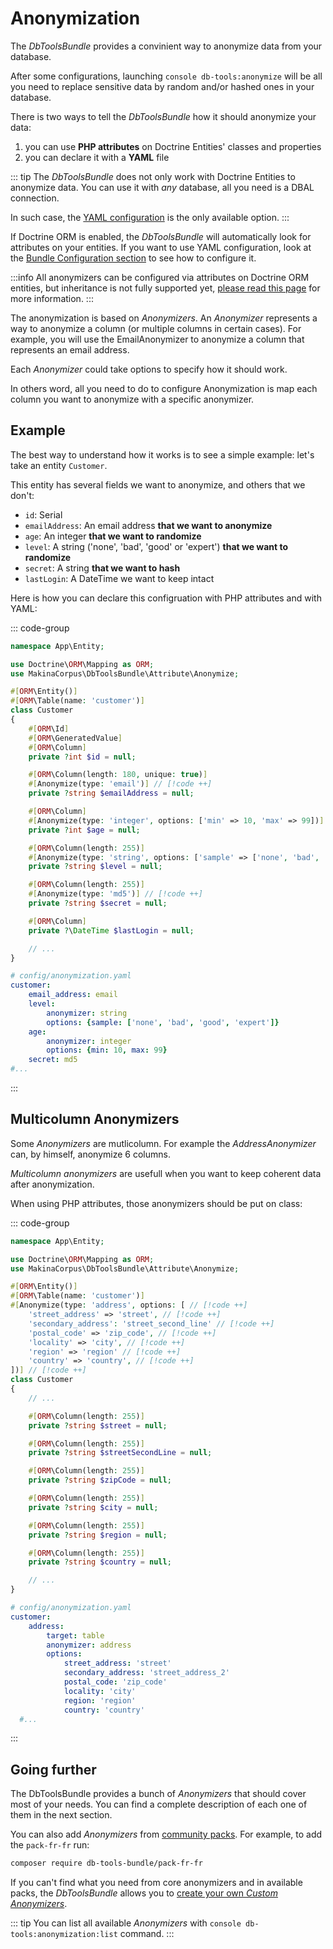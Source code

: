 # Anonymization

The *DbToolsBundle* provides a convinient way to anonymize data from your database.

After some configurations, launching `console db-tools:anonymize` will be all you need to
replace sensitive data by random and/or hashed ones in your database.

There is two ways to tell the *DbToolsBundle* how it should anonymize your data:

1. you can use **PHP attributes** on Doctrine Entities' classes and properties
2. you can declare it with a **YAML** file

::: tip
The *DbToolsBundle* does not only work with Doctrine Entities to anonymize data. You can use it with
*any* database, all you need is a DBAL connection.

In such case, the [YAML configuration](../configuration#anonymization) is the only available option.
:::

If Doctrine ORM is enabled, the *DbToolsBundle* will automatically look for attributes on your entities.
If you want to use YAML configuration, look at the [Bundle Configuration
section](../configuration#anonymization) to see how to configure it.

:::info
All anonymizers can be configured via attributes on Doctrine ORM entities, but inheritance
is not fully supported yet, [please read this page](doctrine-inheritance) for more information.
:::

The anonymization is based on *Anonymizers*. An *Anonymizer* represents a way to anonymize a column (or
multiple columns in certain cases). For example, you will use the EmailAnonymizer to anonymize a column that
represents an email address.

Each *Anonymizer* could take options to specify how it should work.

In others word, all you need to do to configure Anonymization is map each column you want to anonymize with a specific anonymizer.

## Example

The best way to understand how it works is to see a simple example: let's take an entity `Customer`.

This entity has several fields we want to anonymize, and others that we don't:

- `id`: Serial
- `emailAddress`: An email address **that we want to anonymize**
- `age`: An integer **that we want to randomize**
- `level`: A string ('none', 'bad', 'good' or 'expert') **that we want to randomize**
- `secret`: A string **that we want to hash**
- `lastLogin`: A DateTime we want to keep intact

Here is how you can declare this configruation with PHP attributes and with YAML:

::: code-group
```php [Attribute]
namespace App\Entity;

use Doctrine\ORM\Mapping as ORM;
use MakinaCorpus\DbToolsBundle\Attribute\Anonymize;

#[ORM\Entity()]
#[ORM\Table(name: 'customer')]
class Customer
{
    #[ORM\Id]
    #[ORM\GeneratedValue]
    #[ORM\Column]
    private ?int $id = null;

    #[ORM\Column(length: 180, unique: true)]
    #[Anonymize(type: 'email')] // [!code ++]
    private ?string $emailAddress = null;

    #[ORM\Column]
    #[Anonymize(type: 'integer', options: ['min' => 10, 'max' => 99])] // [!code ++]
    private ?int $age = null;

    #[ORM\Column(length: 255)]
    #[Anonymize(type: 'string', options: ['sample' => ['none', 'bad', 'good', 'expert']])] // [!code ++]
    private ?string $level = null;

    #[ORM\Column(length: 255)]
    #[Anonymize(type: 'md5')] // [!code ++]
    private ?string $secret = null;

    #[ORM\Column]
    private ?\DateTime $lastLogin = null;

    // ...
}
```

```yaml [YAML]
# config/anonymization.yaml
customer:
    email_address: email
    level:
        anonymizer: string
        options: {sample: ['none', 'bad', 'good', 'expert']}
    age:
        anonymizer: integer
        options: {min: 10, max: 99}
    secret: md5
#...
```
:::

## Multicolumn Anonymizers

Some *Anonymizers* are mutlicolumn. For example the *AddressAnonymizer* can, by himself, anonymize 6 columns.

*Multicolumn anonymizers* are usefull when you want to keep coherent data after anonymization.

When using PHP attributes, those anonymizers should be put on class:

::: code-group
```php [Attribute]
namespace App\Entity;

use Doctrine\ORM\Mapping as ORM;
use MakinaCorpus\DbToolsBundle\Attribute\Anonymize;

#[ORM\Entity()]
#[ORM\Table(name: 'customer')]
#[Anonymize(type: 'address', options: [ // [!code ++]
    'street_address' => 'street', // [!code ++]
    'secondary_address': 'street_second_line' // [!code ++]
    'postal_code' => 'zip_code', // [!code ++]
    'locality' => 'city', // [!code ++]
    'region' => 'region' // [!code ++]
    'country' => 'country', // [!code ++]
])] // [!code ++]
class Customer
{
    // ...

    #[ORM\Column(length: 255)]
    private ?string $street = null;

    #[ORM\Column(length: 255)]
    private ?string $streetSecondLine = null;

    #[ORM\Column(length: 255)]
    private ?string $zipCode = null;

    #[ORM\Column(length: 255)]
    private ?string $city = null;

    #[ORM\Column(length: 255)]
    private ?string $region = null;

    #[ORM\Column(length: 255)]
    private ?string $country = null;

    // ...
}
```

```yaml [YAML]
# config/anonymization.yaml
customer:
    address:
        target: table
        anonymizer: address
        options:
            street_address: 'street'
            secondary_address: 'street_address_2'
            postal_code: 'zip_code'
            locality: 'city'
            region: 'region'
            country: 'country'
  #...
```
:::

## Going further

The DbToolsBundle provides a bunch of *Anonymizers* that should cover most of your needs. You can find a
complete description of each one of them in the next section.

You can also add *Anonymizers* from [community packs](./packs). For example, to add the `pack-fr-fr` run:

```bash
composer require db-tools-bundle/pack-fr-fr
```

If you can't find what you need from core anonymizers and in available packs, the *DbToolsBundle* allows
you to [create your own *Custom Anonymizers*](./custom-anonymizers).

::: tip
You can list all available *Anonymizers* with `console db-tools:anonymization:list` command.
:::
